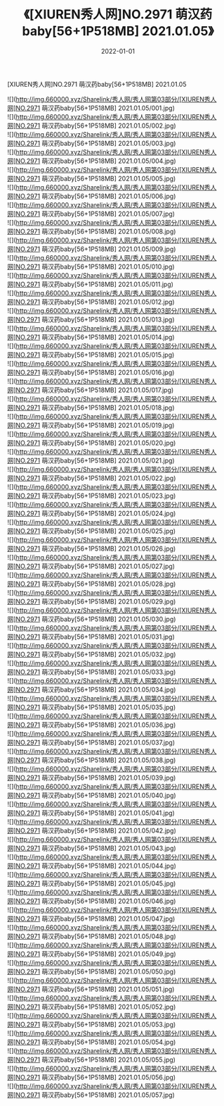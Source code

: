 ﻿---
layout: post
title:  《[XIUREN秀人网]NO.2971 萌汉药baby[56+1P518MB] 2021.01.05》
date:   2022-01-01
img: http://img.660000.xyz/Sharelink/秀人网/秀人网第03部分/[XIUREN秀人网]NO.2971 萌汉药baby[56+1P518MB] 2021.01.05/000.jpg
categories: [美女, 清纯, 唯美]
---

[XIUREN秀人网]NO.2971 萌汉药baby[56+1P518MB] 2021.01.05

 ![](http://img.660000.xyz/Sharelink/秀人网/秀人网第03部分/[XIUREN秀人网]NO.2971 萌汉药baby[56+1P518MB] 2021.01.05/001.jpg) <br>![](http://img.660000.xyz/Sharelink/秀人网/秀人网第03部分/[XIUREN秀人网]NO.2971 萌汉药baby[56+1P518MB] 2021.01.05/002.jpg) <br>![](http://img.660000.xyz/Sharelink/秀人网/秀人网第03部分/[XIUREN秀人网]NO.2971 萌汉药baby[56+1P518MB] 2021.01.05/003.jpg) <br>![](http://img.660000.xyz/Sharelink/秀人网/秀人网第03部分/[XIUREN秀人网]NO.2971 萌汉药baby[56+1P518MB] 2021.01.05/004.jpg) <br>![](http://img.660000.xyz/Sharelink/秀人网/秀人网第03部分/[XIUREN秀人网]NO.2971 萌汉药baby[56+1P518MB] 2021.01.05/005.jpg) <br>![](http://img.660000.xyz/Sharelink/秀人网/秀人网第03部分/[XIUREN秀人网]NO.2971 萌汉药baby[56+1P518MB] 2021.01.05/006.jpg) <br>![](http://img.660000.xyz/Sharelink/秀人网/秀人网第03部分/[XIUREN秀人网]NO.2971 萌汉药baby[56+1P518MB] 2021.01.05/007.jpg) <br>![](http://img.660000.xyz/Sharelink/秀人网/秀人网第03部分/[XIUREN秀人网]NO.2971 萌汉药baby[56+1P518MB] 2021.01.05/008.jpg) <br>![](http://img.660000.xyz/Sharelink/秀人网/秀人网第03部分/[XIUREN秀人网]NO.2971 萌汉药baby[56+1P518MB] 2021.01.05/009.jpg) <br>![](http://img.660000.xyz/Sharelink/秀人网/秀人网第03部分/[XIUREN秀人网]NO.2971 萌汉药baby[56+1P518MB] 2021.01.05/010.jpg) <br>![](http://img.660000.xyz/Sharelink/秀人网/秀人网第03部分/[XIUREN秀人网]NO.2971 萌汉药baby[56+1P518MB] 2021.01.05/011.jpg) <br>![](http://img.660000.xyz/Sharelink/秀人网/秀人网第03部分/[XIUREN秀人网]NO.2971 萌汉药baby[56+1P518MB] 2021.01.05/012.jpg) <br>![](http://img.660000.xyz/Sharelink/秀人网/秀人网第03部分/[XIUREN秀人网]NO.2971 萌汉药baby[56+1P518MB] 2021.01.05/013.jpg) <br>![](http://img.660000.xyz/Sharelink/秀人网/秀人网第03部分/[XIUREN秀人网]NO.2971 萌汉药baby[56+1P518MB] 2021.01.05/014.jpg) <br>![](http://img.660000.xyz/Sharelink/秀人网/秀人网第03部分/[XIUREN秀人网]NO.2971 萌汉药baby[56+1P518MB] 2021.01.05/015.jpg) <br>![](http://img.660000.xyz/Sharelink/秀人网/秀人网第03部分/[XIUREN秀人网]NO.2971 萌汉药baby[56+1P518MB] 2021.01.05/016.jpg) <br>![](http://img.660000.xyz/Sharelink/秀人网/秀人网第03部分/[XIUREN秀人网]NO.2971 萌汉药baby[56+1P518MB] 2021.01.05/017.jpg) <br>![](http://img.660000.xyz/Sharelink/秀人网/秀人网第03部分/[XIUREN秀人网]NO.2971 萌汉药baby[56+1P518MB] 2021.01.05/018.jpg) <br>![](http://img.660000.xyz/Sharelink/秀人网/秀人网第03部分/[XIUREN秀人网]NO.2971 萌汉药baby[56+1P518MB] 2021.01.05/019.jpg) <br>![](http://img.660000.xyz/Sharelink/秀人网/秀人网第03部分/[XIUREN秀人网]NO.2971 萌汉药baby[56+1P518MB] 2021.01.05/020.jpg) <br>![](http://img.660000.xyz/Sharelink/秀人网/秀人网第03部分/[XIUREN秀人网]NO.2971 萌汉药baby[56+1P518MB] 2021.01.05/021.jpg) <br>![](http://img.660000.xyz/Sharelink/秀人网/秀人网第03部分/[XIUREN秀人网]NO.2971 萌汉药baby[56+1P518MB] 2021.01.05/022.jpg) <br>![](http://img.660000.xyz/Sharelink/秀人网/秀人网第03部分/[XIUREN秀人网]NO.2971 萌汉药baby[56+1P518MB] 2021.01.05/023.jpg) <br>![](http://img.660000.xyz/Sharelink/秀人网/秀人网第03部分/[XIUREN秀人网]NO.2971 萌汉药baby[56+1P518MB] 2021.01.05/024.jpg) <br>![](http://img.660000.xyz/Sharelink/秀人网/秀人网第03部分/[XIUREN秀人网]NO.2971 萌汉药baby[56+1P518MB] 2021.01.05/025.jpg) <br>![](http://img.660000.xyz/Sharelink/秀人网/秀人网第03部分/[XIUREN秀人网]NO.2971 萌汉药baby[56+1P518MB] 2021.01.05/026.jpg) <br>![](http://img.660000.xyz/Sharelink/秀人网/秀人网第03部分/[XIUREN秀人网]NO.2971 萌汉药baby[56+1P518MB] 2021.01.05/027.jpg) <br>![](http://img.660000.xyz/Sharelink/秀人网/秀人网第03部分/[XIUREN秀人网]NO.2971 萌汉药baby[56+1P518MB] 2021.01.05/028.jpg) <br>![](http://img.660000.xyz/Sharelink/秀人网/秀人网第03部分/[XIUREN秀人网]NO.2971 萌汉药baby[56+1P518MB] 2021.01.05/029.jpg) <br>![](http://img.660000.xyz/Sharelink/秀人网/秀人网第03部分/[XIUREN秀人网]NO.2971 萌汉药baby[56+1P518MB] 2021.01.05/030.jpg) <br>![](http://img.660000.xyz/Sharelink/秀人网/秀人网第03部分/[XIUREN秀人网]NO.2971 萌汉药baby[56+1P518MB] 2021.01.05/031.jpg) <br>![](http://img.660000.xyz/Sharelink/秀人网/秀人网第03部分/[XIUREN秀人网]NO.2971 萌汉药baby[56+1P518MB] 2021.01.05/032.jpg) <br>![](http://img.660000.xyz/Sharelink/秀人网/秀人网第03部分/[XIUREN秀人网]NO.2971 萌汉药baby[56+1P518MB] 2021.01.05/033.jpg) <br>![](http://img.660000.xyz/Sharelink/秀人网/秀人网第03部分/[XIUREN秀人网]NO.2971 萌汉药baby[56+1P518MB] 2021.01.05/034.jpg) <br>![](http://img.660000.xyz/Sharelink/秀人网/秀人网第03部分/[XIUREN秀人网]NO.2971 萌汉药baby[56+1P518MB] 2021.01.05/035.jpg) <br>![](http://img.660000.xyz/Sharelink/秀人网/秀人网第03部分/[XIUREN秀人网]NO.2971 萌汉药baby[56+1P518MB] 2021.01.05/036.jpg) <br>![](http://img.660000.xyz/Sharelink/秀人网/秀人网第03部分/[XIUREN秀人网]NO.2971 萌汉药baby[56+1P518MB] 2021.01.05/037.jpg) <br>![](http://img.660000.xyz/Sharelink/秀人网/秀人网第03部分/[XIUREN秀人网]NO.2971 萌汉药baby[56+1P518MB] 2021.01.05/038.jpg) <br>![](http://img.660000.xyz/Sharelink/秀人网/秀人网第03部分/[XIUREN秀人网]NO.2971 萌汉药baby[56+1P518MB] 2021.01.05/039.jpg) <br>![](http://img.660000.xyz/Sharelink/秀人网/秀人网第03部分/[XIUREN秀人网]NO.2971 萌汉药baby[56+1P518MB] 2021.01.05/040.jpg) <br>![](http://img.660000.xyz/Sharelink/秀人网/秀人网第03部分/[XIUREN秀人网]NO.2971 萌汉药baby[56+1P518MB] 2021.01.05/041.jpg) <br>![](http://img.660000.xyz/Sharelink/秀人网/秀人网第03部分/[XIUREN秀人网]NO.2971 萌汉药baby[56+1P518MB] 2021.01.05/042.jpg) <br>![](http://img.660000.xyz/Sharelink/秀人网/秀人网第03部分/[XIUREN秀人网]NO.2971 萌汉药baby[56+1P518MB] 2021.01.05/043.jpg) <br>![](http://img.660000.xyz/Sharelink/秀人网/秀人网第03部分/[XIUREN秀人网]NO.2971 萌汉药baby[56+1P518MB] 2021.01.05/044.jpg) <br>![](http://img.660000.xyz/Sharelink/秀人网/秀人网第03部分/[XIUREN秀人网]NO.2971 萌汉药baby[56+1P518MB] 2021.01.05/045.jpg) <br>![](http://img.660000.xyz/Sharelink/秀人网/秀人网第03部分/[XIUREN秀人网]NO.2971 萌汉药baby[56+1P518MB] 2021.01.05/046.jpg) <br>![](http://img.660000.xyz/Sharelink/秀人网/秀人网第03部分/[XIUREN秀人网]NO.2971 萌汉药baby[56+1P518MB] 2021.01.05/047.jpg) <br>![](http://img.660000.xyz/Sharelink/秀人网/秀人网第03部分/[XIUREN秀人网]NO.2971 萌汉药baby[56+1P518MB] 2021.01.05/048.jpg) <br>![](http://img.660000.xyz/Sharelink/秀人网/秀人网第03部分/[XIUREN秀人网]NO.2971 萌汉药baby[56+1P518MB] 2021.01.05/049.jpg) <br>![](http://img.660000.xyz/Sharelink/秀人网/秀人网第03部分/[XIUREN秀人网]NO.2971 萌汉药baby[56+1P518MB] 2021.01.05/050.jpg) <br>![](http://img.660000.xyz/Sharelink/秀人网/秀人网第03部分/[XIUREN秀人网]NO.2971 萌汉药baby[56+1P518MB] 2021.01.05/051.jpg) <br>![](http://img.660000.xyz/Sharelink/秀人网/秀人网第03部分/[XIUREN秀人网]NO.2971 萌汉药baby[56+1P518MB] 2021.01.05/052.jpg) <br>![](http://img.660000.xyz/Sharelink/秀人网/秀人网第03部分/[XIUREN秀人网]NO.2971 萌汉药baby[56+1P518MB] 2021.01.05/053.jpg) <br>![](http://img.660000.xyz/Sharelink/秀人网/秀人网第03部分/[XIUREN秀人网]NO.2971 萌汉药baby[56+1P518MB] 2021.01.05/054.jpg) <br>![](http://img.660000.xyz/Sharelink/秀人网/秀人网第03部分/[XIUREN秀人网]NO.2971 萌汉药baby[56+1P518MB] 2021.01.05/055.jpg) <br>![](http://img.660000.xyz/Sharelink/秀人网/秀人网第03部分/[XIUREN秀人网]NO.2971 萌汉药baby[56+1P518MB] 2021.01.05/056.jpg) <br>![](http://img.660000.xyz/Sharelink/秀人网/秀人网第03部分/[XIUREN秀人网]NO.2971 萌汉药baby[56+1P518MB] 2021.01.05/057.jpg) <br>
